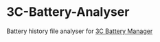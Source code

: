 # 3C-Battery-Analyser

Battery history file analyser for [3C Battery Manager](https://play.google.com/store/apps/details?id=ccc71.bmw)
